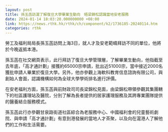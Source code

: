 ```yaml
---
layout: post
title: 孫玉菡訪滬了解復旦大學畢業生動向　晤梁錦松認識當地安老服務
date: 2024-01-14 18:03:20.000000000 +08:00
link: https://news.rthk.hk/rthk/ch/component/k2/1736185-20240114.htm
categories: rthk
---
```


勞工及福利局局長孫玉菡訪問上海3日，就人才及安老範疇拜訪不同的單位，他將於今晚返抵本港。

孫玉菡在社交網頁表示，此行拜訪了復旦大學管理層，了解畢業生動向，他指截至去年底，「高才通計劃」接獲約65000宗申請，批出近51000宗，當中接近2000名獲批申請人畢業於復旦大學。另外，他亦參觀上海軟科教育信息諮詢有限公司，與創始人會面，認識機構如何為全球大學學術排名進行評價。

在安老福利方面，孫玉菡與前財政司司長梁錦松見面，由梁錦松帶領參觀其集團轄下的社區護理站及醫院，分別了解為長者提供的居家護理服務及其跨專業團隊提供的醫養結合服務模式。

孫玉菡此行亦參觀甘泉路街道社區綜合為老服務中心、中國福利會的兒童藝術劇院、與申請「高才通計劃」有意到港發展的當地人才茶聚，以及向在滬港人了解他們的工作和生活需要。
